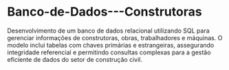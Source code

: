# Banco-de-Dados---Construtoras

Desenvolvimento de um banco de dados relacional utilizando SQL para gerenciar informações de construtoras, obras, trabalhadores e máquinas. O modelo inclui tabelas com chaves primárias e estrangeiras, assegurando integridade referencial e permitindo consultas complexas para a gestão eficiente de dados do setor de construção civil.
